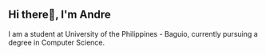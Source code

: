 ## Hi there👋, I'm Andre

I am a student at University of the Philippines - Baguio, currently pursuing a degree in Computer Science.

<!--![Andre's GitHub stats](https://github-readme-stats.vercel.app/api?username=AndreBryant&show_icons=true&theme=dark)-->
  
<!--
**AndreBryant/AndreBryant** is a ✨ _special_ ✨ repository because its `README.md` (this file) appears on your GitHub profile.

Here are some ideas to get you started:

- 🔭 I’m currently working on ...
- 🌱 I’m currently learning ...
- 👯 I’m looking to collaborate on ...
- 🤔 I’m looking for help with ...
- 💬 Ask me about ...
- 📫 How to reach me: ...
- 😄 Pronouns: ...
- ⚡ Fun fact: ...
-->
